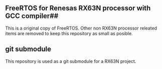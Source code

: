 ## FreeRTOS for Renesas RX63N processor with GCC compiler##
This is a original copy of FreeRTOS. Other non RX63N processor releated items are removed to keep this repository as small as posible.

## git submodule ##
This repository is used as a git submodule for a RX63N project.
